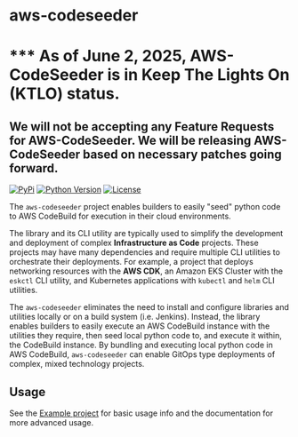 # aws-codeseeder

#  *** As of June 2, 2025, AWS-CodeSeeder is in Keep The Lights On (KTLO) status.
## We will not be accepting any Feature Requests for AWS-CodeSeeder. We will be releasing AWS-CodeSeeder based on necessary patches going forward.


[![PyPi](https://img.shields.io/pypi/v/aws-codeseeder)](https://pypi.org/project/aws-codeseeder/)
[![Python Version](https://img.shields.io/pypi/pyversions/aws-codeseeder.svg)](https://pypi.org/project/aws-codeseeder/)
[![License](https://img.shields.io/pypi/l/aws-codeseeder)](https://github.com/awslabs/aws-codeseeder/blob/main/LICENSE)

The `aws-codeseeder` project enables builders to easily "seed" python code to AWS CodeBuild for execution in their cloud environments.

The library and its CLI utility are typically used to simplify the development and deployment of complex __Infrastructure as Code__ projects. These projects may have many dependencies and require multiple CLI utilities to orchestrate their deployments. For example, a project that deploys networking resources with the __AWS CDK__, an Amazon EKS Cluster with the `eskctl` CLI utility, and Kubernetes applications with `kubectl` and `helm` CLI utilities.

The `aws-codeseeder` eliminates the need to install and configure libraries and utilities locally or on a build system (i.e. Jenkins). Instead, the library enables builders to easily execute an AWS CodeBuild instance with the utilities they require, then seed local python code to, and execute it within, the CodeBuild instance. By bundling and executing local python code in AWS CodeBuild, `aws-codeseeder` can enable GitOps type deployments of complex, mixed technology projects.

## Usage

See the [Example project](example/) for basic usage info and the documentation for more advanced usage.
